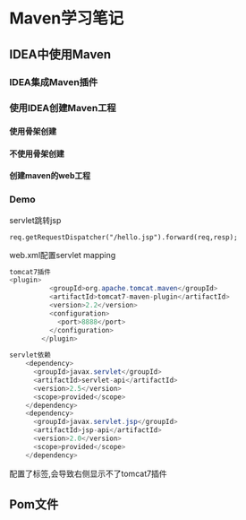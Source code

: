 # Maven学习笔记

## IDEA中使用Maven

### IDEA集成Maven插件

### 使用IDEA创建Maven工程

#### 使用骨架创建

#### 不使用骨架创建

#### 创建maven的web工程

### Demo

servlet跳转jsp

```
req.getRequestDispatcher("/hello.jsp").forward(req,resp);
```

web.xml配置servlet mapping

```java
tomcat7插件	
<plugin>
          <groupId>org.apache.tomcat.maven</groupId>
          <artifactId>tomcat7-maven-plugin</artifactId>
          <version>2.2</version>
          <configuration>
            <port>8888</port>
          </configuration>
        </plugin>
        
servlet依赖          
    <dependency>
      <groupId>javax.servlet</groupId>
      <artifactId>servlet-api</artifactId>
      <version>2.5</version>
      <scope>provided</scope>
    </dependency>
    <dependency>
      <groupId>javax.servlet.jsp</groupId>
      <artifactId>jsp-api</artifactId>
      <version>2.0</version>
      <scope>provided</scope>
    </dependency>
```

配置了<pluginManagement></pluginManagement>标签,会导致右侧显示不了tomcat7插件

## Pom文件